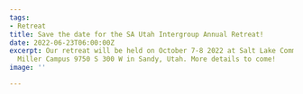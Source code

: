 ```yaml
---
tags:
- Retreat
title: Save the date for the SA Utah Intergroup Annual Retreat!
date: 2022-06-23T06:00:00Z
excerpt: Our retreat will be held on October 7-8 2022 at Salt Lake Community College
  Miller Campus 9750 S 300 W in Sandy, Utah. More details to come!
image: ''

---
```


